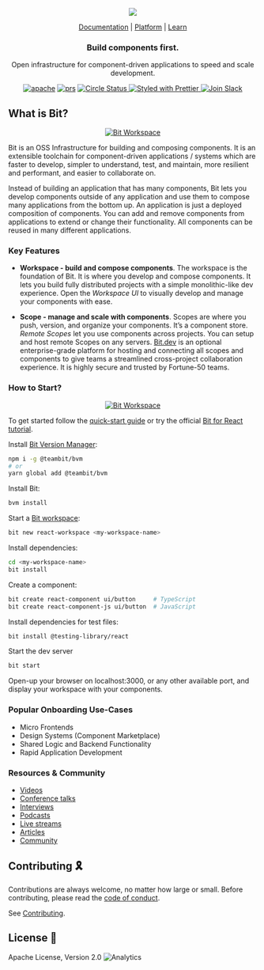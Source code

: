 <p align="center">
  <img src="https://storage.googleapis.com/static.bit.dev/harmony-docs/readme-logo%20(2).png"/>
</p>

<p align="center">
  <a href="https://harmony-docs.bit.dev/">Documentation</a> |
  <a href="https://bit.dev/">Platform</a> |
  <a href="https://www.youtube.com/channel/UCuNkM3qIO79Q3-VrkcDiXfw">Learn</a>
</p>

<h3 align="center">
  Build components first.
</h3>

<p align="center">
Open infrastructure for component-driven applications to speed and scale development.
</p>

<p align="center">
<a href="https://opensource.org/licenses/Apache-2.0"><img alt="apache" src="https://img.shields.io/badge/License-Apache%202.0-blue.svg"></a>
<a href="https://github.com/teambit/bit/blob/master/CONTRIBUTING.md"><img alt="prs" src="https://img.shields.io/badge/PRs-welcome-brightgreen.svg"></a>
<a href="https://circleci.com/gh/teambit/bit/tree/master"><img alt="Circle Status" src="https://circleci.com/gh/teambit/bit/tree/master.svg?style=shield&circle-token=d9fc5b19b90fb7e0655d941a5d7f21b61174c4e7">
<a href="https://github.com/prettier/prettier"><img alt ="Styled with Prettier" src="https://img.shields.io/badge/styled_with-prettier-ff69b4.svg">
<a href="https://join.slack.com/t/bit-dev-community/shared_invite/zt-o2tim18y-UzwOCFdTafmFKEqm2tXE4w" ><img alt="Join Slack" src="https://img.shields.io/badge/Slack-Join%20Bit%20Slack-blueviolet"/></a>  


## What is Bit?

<p align="center">
  <a href="https://harmony-docs.bit.dev/">
    <img alt="Bit Workspace" src="https://storage.googleapis.com/static.bit.dev/harmony-docs/CleanShot%202021-05-28%20at%2021.01.49%402x.png" />
  </a>
</p>
<p align="left">
Bit is an OSS Infrastructure for building and composing components. It is an extensible toolchain for component-driven applications / systems which are faster to develop, simpler to understand, test, and maintain, more resilient and performant, and easier to collaborate on.

Instead of building an application that has many components, Bit lets you develop components outside of any application and use them to compose many applications from the bottom up. An application is just a deployed composition of components. You can add and remove components from applications to extend or change their functionality. All components can be reused in many different applications.  

</p>

### Key Features

<p align="left">

* **Workspace - build and compose components**. The workspace is the foundation of Bit. It is where you develop and compose components. It lets you build fully distributed projects with a simple monolithic-like dev experience. Open the *Workspace UI* to visually develop and manage your components with ease.  
 
* **Scope - manage and scale with components**. Scopes are where you push, version, and organize your components. It’s a component store. *Remote Scopes* let you use components across projects. You can setup and host remote Scopes on any servers. [Bit.dev](https://bit.dev) is an optional enterprise-grade platform for hosting and connecting all scopes and components to give teams a streamlined cross-project collaboration experience. It is highly secure and trusted by Fortune-50 teams.</p>


### How to Start?

<p align="center">
  <a href="https://www.youtube.com/watch?v=7afMBwj5fR4">
    <img alt="Bit Workspace" src="https://storage.googleapis.com/static.bit.dev/harmony-docs/build%20with%20bit%20youtube.png" />
  </a>
</p>  



To get started follow the [quick-start guide](https://harmony-docs.bit.dev/getting-started/installing-bit) or try the official [Bit for React tutorial](https://harmony-docs.bit.dev/tutorials/react/create-and-consume-components).  

Install [Bit Version Manager](https://harmony-docs.bit.dev/getting-started/installing-bit):

```bash
npm i -g @teambit/bvm
# or
yarn global add @teambit/bvm
```
Install Bit:

```bash
bvm install
```

Start a [Bit workspace](https://harmony-docs.bit.dev/getting-started/initializing-workspace):

```bash
bit new react-workspace <my-workspace-name>
```

Install dependencies:

```bash
cd <my-workspace-name>
bit install
```

Create a component:

```bash
bit create react-component ui/button     # TypeScript
bit create react-component-js ui/button  # JavaScript
```

Install dependencies for test files:

```bash
bit install @testing-library/react
```

Start the dev server

```bash
bit start
```

Open-up your browser on localhost:3000, or any other available port, and display your workspace with your components.  

### Popular Onboarding Use-Cases

* Micro Frontends
* Design Systems (Component Marketplace)
* Shared Logic and Backend Functionality
* Rapid Application Development


### Resources & Community

- [Videos](https://www.youtube.com/c/Bitdev/videos)
- [Conference talks](https://harmony-docs.bit.dev/resources/interviews)
- [Interviews](https://harmony-docs.bit.dev/resources/interviews)
- [Podcasts](https://harmony-docs.bit.dev/resources/podcasts)
- [Live streams](https://harmony-docs.bit.dev/resources/live-streams)
- [Articles](https://harmony-docs.bit.dev/resources/articles)
- [Community](https://harmony-docs.bit.dev/resources/community)


## Contributing 🎗️

Contributions are always welcome, no matter how large or small. Before contributing, please read the [code of conduct](CODE_OF_CONDUCT.md).

See [Contributing](CONTRIBUTING.md).

## License 💮

Apache License, Version 2.0
![Analytics](https://ga-beacon.appspot.com/UA-96032224-1/bit/readme)




